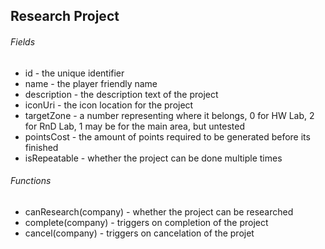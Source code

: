 ## Research Project
###### Fields
* id - the unique identifier
* name - the player friendly name
* description - the description text of the project
* iconUri - the icon location for the project
* targetZone - a number representing where it belongs, 0 for HW Lab, 2 for RnD Lab, 1 may be for the main area, but untested
* pointsCost - the amount of points required to be generated before its finished
* isRepeatable - whether the project can be done multiple times

###### Functions
* canResearch(company) - whether the project can be researched
* complete(company) - triggers on completion of the project
* cancel(company) - triggers on cancelation of the projet